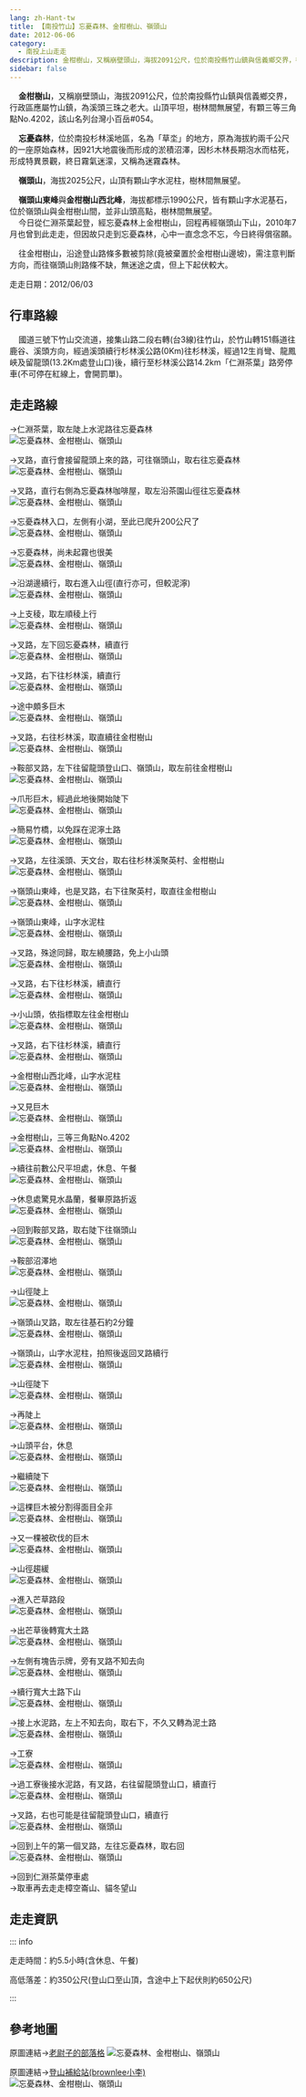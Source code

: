 ```yaml
---
lang: zh-Hant-tw
title: 【南投竹山】忘憂森林、金柑樹山、嶺頭山
date: 2012-06-06
category: 
  - 南投上山走走
description: 金柑樹山，又稱崩壁頭山，海拔2091公尺，位於南投縣竹山鎮與信義鄉交界，行政區應屬竹山鎮，為溪頭三珠之老大。山頂平坦，樹林間無展望，有顆三等三角點No.4202，該山名列台灣小百岳#054。 忘憂森林，位於南投杉林溪地區，名為「草坔」的地方，原為海拔約兩千公尺的一座原始森林，因921大地震後而形成的淤積沼澤，因杉木林長期泡水而枯死，形成特異景觀，終日霧氣迷濛，又稱為迷霧森林。 嶺頭山，海拔2025公尺，山頂有顆山字水泥柱，樹林間無展望。 嶺頭山東峰與金柑樹山西北峰，海拔都標示1990公尺，皆有顆山字水泥基石，位於嶺頭山與金柑樹山間，並非山頭高點，樹林間無展望。 今日從仁淵茶葉起登，經忘憂森林上金柑樹山，回程再經嶺頭山下山，2010年7月也曾到此走走，但因故只走到忘憂森林，心中一直念念不忘，今日終得償宿願。 往金柑樹山，沿途登山路條多數被剪除(竟被棄置於金柑樹山邊坡)，需注意判斷方向，而往嶺頭山則路條不缺，無迷途之虞，但上下起伏較大。
sidebar: false
---
```


    **金柑樹山**，又稱崩壁頭山，海拔2091公尺，位於南投縣竹山鎮與信義鄉交界，行政區應屬竹山鎮，為溪頭三珠之老大。山頂平坦，樹林間無展望，有顆三等三角點No.4202，該山名列台灣小百岳#054。  

    **忘憂森林**，位於南投杉林溪地區，名為「草坔」的地方，原為海拔約兩千公尺的一座原始森林，因921大地震後而形成的淤積沼澤，因杉木林長期泡水而枯死，形成特異景觀，終日霧氣迷濛，又稱為迷霧森林。  


<!-- more -->
    **嶺頭山**，海拔2025公尺，山頂有顆山字水泥柱，樹林間無展望。  

    **嶺頭山東峰**與**金柑樹山西北峰**，海拔都標示1990公尺，皆有顆山字水泥基石，位於嶺頭山與金柑樹山間，並非山頭高點，樹林間無展望。  
    今日從仁淵茶葉起登，經忘憂森林上金柑樹山，回程再經嶺頭山下山，2010年7月也曾到此走走，但因故只走到忘憂森林，心中一直念念不忘，今日終得償宿願。  

    往金柑樹山，沿途登山路條多數被剪除(竟被棄置於金柑樹山邊坡)，需注意判斷方向，而往嶺頭山則路條不缺，無迷途之虞，但上下起伏較大。

走走日期：2012/06/03

## 行車路線
    國道三號下竹山交流道，接集山路二段右轉(台3線)往竹山，於竹山轉151縣道往鹿谷、溪頭方向，經過溪頭續行杉林溪公路(0Km)往杉林溪，經過12生肖彎、龍鳳峽及留龍頭(13.2Km處登山口)後，續行至杉林溪公路14.2km「仁淵茶葉」路旁停車(不可停在紅線上，會開罰單)。

## 走走路線
→仁淵茶葉，取左陡上水泥路往忘憂森林  
![忘憂森林、金柑樹山、嶺頭山](https://1013399.github.io/image-4/199/223265058_l.jpg)

→叉路，直行會接留龍頭上來的路，可往嶺頭山，取右往忘憂森林  
![忘憂森林、金柑樹山、嶺頭山](https://1013399.github.io/image-4/199/223265070_l.jpg)

→叉路，直行右側為忘憂森林咖啡屋，取左沿茶園山徑往忘憂森林  
![忘憂森林、金柑樹山、嶺頭山](https://1013399.github.io/image-4/199/223265073_l.jpg)

→忘憂森林入口，左側有小湖，至此已爬升200公尺了  
![忘憂森林、金柑樹山、嶺頭山](https://1013399.github.io/image-4/199/223265080_l.jpg)

→忘憂森林，尚未起霧也很美  
![忘憂森林、金柑樹山、嶺頭山](https://1013399.github.io/image-4/199/223265085_l.jpg)

→沿湖邊續行，取右進入山徑(直行亦可，但較泥濘)  
![忘憂森林、金柑樹山、嶺頭山](https://1013399.github.io/image-4/199/223265088_l.jpg)

→上支稜，取左順稜上行  
![忘憂森林、金柑樹山、嶺頭山](https://1013399.github.io/image-4/199/223265092_l.jpg)

→叉路，左下回忘憂森林，續直行  
![忘憂森林、金柑樹山、嶺頭山](https://1013399.github.io/image-4/199/223265095_l.jpg)

→叉路，右下往杉林溪，續直行  
![忘憂森林、金柑樹山、嶺頭山](https://1013399.github.io/image-4/199/223265098_l.jpg)

→途中頗多巨木  
![忘憂森林、金柑樹山、嶺頭山](https://1013399.github.io/image-4/199/223265108_l.jpg)

→叉路，右往杉林溪，取直續往金柑樹山  
![忘憂森林、金柑樹山、嶺頭山](https://1013399.github.io/image-4/199/223265112_l.jpg)

→鞍部叉路，左下往留龍頭登山口、嶺頭山，取左前往金柑樹山  
![忘憂森林、金柑樹山、嶺頭山](https://1013399.github.io/image-4/199/223265117_l.jpg)

→爪形巨木，經過此地後開始陡下  
![忘憂森林、金柑樹山、嶺頭山](https://1013399.github.io/image-4/199/223265120_l.jpg)

→簡易竹橋，以免踩在泥濘土路  
![忘憂森林、金柑樹山、嶺頭山](https://1013399.github.io/image-4/199/223265124_l.jpg)

→叉路，左往溪頭、天文台，取右往杉林溪聚英村、金柑樹山  
![忘憂森林、金柑樹山、嶺頭山](https://1013399.github.io/image-4/199/223265127_l.jpg)

→嶺頭山東峰，也是叉路，右下往聚英村，取直往金柑樹山  
![忘憂森林、金柑樹山、嶺頭山](https://1013399.github.io/image-4/199/223265132_l.jpg)

→嶺頭山東峰，山字水泥柱  
![忘憂森林、金柑樹山、嶺頭山](https://1013399.github.io/image-4/199/223265138_l.jpg)

→叉路，殊途同歸，取左繞腰路，免上小山頭  
![忘憂森林、金柑樹山、嶺頭山](https://1013399.github.io/image-4/199/223265140_l.jpg)

→叉路，右下往杉林溪，續直行  
![忘憂森林、金柑樹山、嶺頭山](https://1013399.github.io/image-4/199/223265144_l.jpg)

→小山頭，依指標取左往金柑樹山  
![忘憂森林、金柑樹山、嶺頭山](https://1013399.github.io/image-4/199/223265146_l.jpg)

→叉路，右下往杉林溪，續直行  
![忘憂森林、金柑樹山、嶺頭山](https://1013399.github.io/image-4/199/223265147_l.jpg)

→金柑樹山西北峰，山字水泥柱  
![忘憂森林、金柑樹山、嶺頭山](https://1013399.github.io/image-4/199/223265151_l.jpg)

→又見巨木  
![忘憂森林、金柑樹山、嶺頭山](https://1013399.github.io/image-4/199/223265152_l.jpg)

→金柑樹山，三等三角點No.4202  
![忘憂森林、金柑樹山、嶺頭山](https://1013399.github.io/image-4/199/223265155_l.jpg)

→續往前數公尺平坦處，休息、午餐  
![忘憂森林、金柑樹山、嶺頭山](https://1013399.github.io/image-4/199/223265159_l.jpg)

→休息處驚見水晶蘭，餐畢原路折返  
![忘憂森林、金柑樹山、嶺頭山](https://1013399.github.io/image-4/199/223265160_l.jpg)

→回到鞍部叉路，取右陡下往嶺頭山  
![忘憂森林、金柑樹山、嶺頭山](https://1013399.github.io/image-4/199/223265164_l.jpg)

→鞍部沼澤地  
![忘憂森林、金柑樹山、嶺頭山](https://1013399.github.io/image-4/199/223265170_l.jpg)

→山徑陡上  
![忘憂森林、金柑樹山、嶺頭山](https://1013399.github.io/image-4/199/223265178_l.jpg)

→嶺頭山叉路，取左往基石約2分鐘  
![忘憂森林、金柑樹山、嶺頭山](https://1013399.github.io/image-4/199/223265179_l.jpg)

→嶺頭山，山字水泥柱，拍照後返回叉路續行  
![忘憂森林、金柑樹山、嶺頭山](https://1013399.github.io/image-4/199/223265181_l.jpg)

→山徑陡下  
![忘憂森林、金柑樹山、嶺頭山](https://1013399.github.io/image-4/199/223265182_l.jpg)

→再陡上  
![忘憂森林、金柑樹山、嶺頭山](https://1013399.github.io/image-4/199/223265185_l.jpg)

→山頭平台，休息  
![忘憂森林、金柑樹山、嶺頭山](https://1013399.github.io/image-4/199/223265187_l.jpg)

→繼續陡下  
![忘憂森林、金柑樹山、嶺頭山](https://1013399.github.io/image-4/199/223265191_l.jpg)

→這棵巨木被分割得面目全非  
![忘憂森林、金柑樹山、嶺頭山](https://1013399.github.io/image-4/199/223265194_l.jpg)

→又一棵被砍伐的巨木  
![忘憂森林、金柑樹山、嶺頭山](https://1013399.github.io/image-4/199/223265199_l.jpg)

→山徑趨緩  
![忘憂森林、金柑樹山、嶺頭山](https://1013399.github.io/image-4/199/223265200_l.jpg)

→進入芒草路段  
![忘憂森林、金柑樹山、嶺頭山](https://1013399.github.io/image-4/199/223265203_l.jpg)

→出芒草後轉寬大土路  
![忘憂森林、金柑樹山、嶺頭山](https://1013399.github.io/image-4/199/223265206_l.jpg)

→左側有塊告示牌，旁有叉路不知去向  
![忘憂森林、金柑樹山、嶺頭山](https://1013399.github.io/image-4/199/223265213_l.jpg)

→續行寬大土路下山  
![忘憂森林、金柑樹山、嶺頭山](https://1013399.github.io/image-4/199/223265209_l.jpg)

→接上水泥路，左上不知去向，取右下，不久又轉為泥土路  
![忘憂森林、金柑樹山、嶺頭山](https://1013399.github.io/image-4/199/223265222_l.jpg)

→工寮  
![忘憂森林、金柑樹山、嶺頭山](https://1013399.github.io/image-4/199/223265224_l.jpg)

→過工寮後接水泥路，有叉路，右往留龍頭登山口，續直行  
![忘憂森林、金柑樹山、嶺頭山](https://1013399.github.io/image-4/199/223265228_l.jpg)

→叉路，右也可能是往留龍頭登山口，續直行  
![忘憂森林、金柑樹山、嶺頭山](https://1013399.github.io/image-4/199/223265231_l.jpg)

→回到上午的第一個叉路，左往忘憂森林，取右回  
![忘憂森林、金柑樹山、嶺頭山](https://1013399.github.io/image-4/199/223265233_l.jpg)

→回到仁淵茶葉停車處  
→取車再去走走樟空崙山、貓冬望山

## 走走資訊

::: info

走走時間：約5.5小時(含休息、午餐)

高低落差：約350公尺(登山口至山頂，含途中上下起伏則約650公尺)

:::

## 參考地圖
原圖連結→[老尉子的部落格](http://blog.xuite.net/laoweiz/blog/16863849)
![忘憂森林、金柑樹山、嶺頭山](https://1013399.github.io/image-4/199/223265391_l.jpg)

原圖連結→[登山補給站(brownlee小李)](http://www.keepon.com.tw/ActiveSite/Article/One.asp?ArticleID=26234)  
![忘憂森林、金柑樹山、嶺頭山](https://1013399.github.io/image-4/199/223265399_l.jpg)